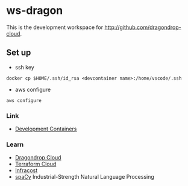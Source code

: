 # ws-dragon

This is the development workspace for http://github.com/dragondrop-cloud.
## Set up

- ssh key

`docker cp $HOME/.ssh/id_rsa <devcontainer name>:/home/vscode/.ssh`

- aws configure

`aws configure`

### Link

- [Development Containers](https://containers.dev/)

### Learn

- [Dragondrop Cloud](https://docs.dragondrop.cloud)
- [Terraform Cloud](https://developer.hashicorp.com/terraform/cloud-docs)
- [Infracost](https://www.infracost.io/docs/)
- [spaCy](https://spacy.io/) Industrial-Strength Natural Language Processing